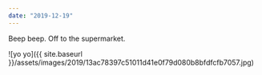 ```yaml
---
date: "2019-12-19"
---
```


Beep beep. Off to the supermarket.

![yo yo]({{ site.baseurl }}/assets/images/2019/13ac78397c51011d41e0f79d080b8bfdfcfb7057.jpg)
